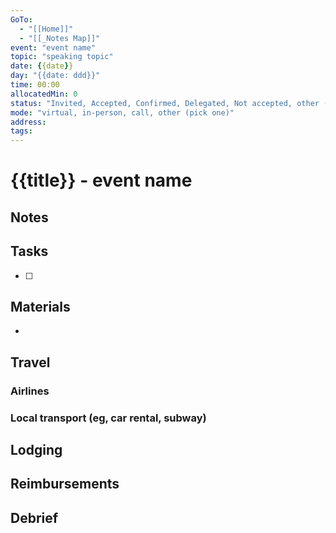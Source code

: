 ```yaml
---
GoTo:
  - "[[Home]]"
  - "[[_Notes Map]]"
event: "event name"
topic: "speaking topic"
date: {{date}} 
day: "{{date: ddd}}"
time: 00:00
allocatedMin: 0
status: "Invited, Accepted, Confirmed, Delegated, Not accepted, other (pick one)"
mode: "virtual, in-person, call, other (pick one)"
address:  
tags: 
---
```

# {{title}}  - event name
## Notes

## Tasks
- [ ]
## Materials
- 
## Travel
### Airlines

### Local transport (eg, car rental, subway)

## Lodging

## Reimbursements

## Debrief


